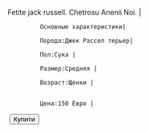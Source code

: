 <html>
 <body>
   <title>Продажа собачек</title>
    <p>
    Fetite jack russell. Chetrosu Anenii Noi. |
	
	         Основные характеристики|
    
	         Порода:Джек Рассел терьер|
    
	         Пол:Сука |

             Размер:Средняя |

             Возраст:Щенки |
	
	
	         Цена:150 Евро |
   </p>
   <img><https://i.simpalsmedia.com/999.md/BoardImages/320x240/32e38b900af78daeeb7bc582bbaa68df.jpg> 
   <button>Купити</button>
  <body>
<html>
